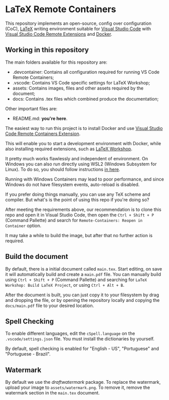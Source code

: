 # LaTeX Remote Containers

This repository implements an open-source, config over configuration (CoC), [LaTeX](https://www.latex-project.org/) writing environment suitable
for [Visual Studio Code](https://code.visualstudio.com/) with [Visual Studio Code Remote Extensions](https://marketplace.visualstudio.com/items?itemName=ms-vscode-remote.vscode-remote-extensionpack) and [Docker](https://www.docker.com/).

## Working in this repository

The main folders available for this repository are:

* .devcontainer: Contains all configuration required for running VS Code Remote Containers;
* .vscode: Contains VS Code specific settings for LaTeX Workshop;
* assets: Contains images, files and other assets required by the document;
* docs: Contains .tex files which combined produce the documentation;

Other important files are:

* README.md: **you're here**.

The easiest way to run this project is to install Docker and use [Visual Studio Code Remote Containers Extension](https://marketplace.visualstudio.com/items?itemName=ms-vscode-remote.remote-containers).

This will enable you to start a development environment with Docker, while also installing required extensions, such as [LaTeX Workshop](https://marketplace.visualstudio.com/items?itemName=James-Yu.latex-workshop).

It pretty much works flawlessly and independent of environment. On Windows you can also run directly using WSL2 (Windows Subsystem for Linux). To do so, you should follow instructions [in here](https://github.com/James-Yu/LaTeX-Workshop/wiki/Install#using-wsl).

Running with Windows Containers may lead to poor performance, and since Windows do not have filesystem events, auto-reload is disabled.

If you prefer doing things manually, you can use any TeX scheme and compiler. But what's is the point of using this repo if you're doing so?

After meeting the requirements above, our recommendation is to clone this repo and open it in Visual Studio Code, then open the `Ctrl + Shift + P` (Command Pallette) and search for `Remote-Containers: Reopen in Container` option.

It may take a while to build the image, but after that no further action is required.

## Build the document

By default, there is a initial document called `main.tex`. Start editing, on save it will automatically build and create a `main.pdf` file. You can manually build using `Ctrl + Shift + P` (Command Pallette) and searching for `LaTeX Workshop: Build LaTeX Project`, or using `Ctrl + Alt + B`.

After the document is built, you can just copy it to your filesystem by drag and dropping the file, or by opening the repository locally and copying the `docs/main.pdf` file to your desired location.

## Spell Checking

To enable different languages, edit the `cSpell.language` on the `.vscode/settings.json` file. You must install the dictionaries by yourself.

By default, spell checking is enabled for "English - US", "Portuguese" and "Portuguese - Brazil".

## Watermark

By default we use the *draftwatermark* package. To replace the watermark, upload your image to `assets/watermark.png`. To remove it, remove the watermark section in the `main.tex` document.
